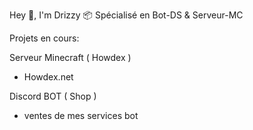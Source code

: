 Hey 👋, I'm Drizzy
📦 Spécialisé en Bot-DS & Serveur-MC

Projets en cours:

Serveur Minecraft ( Howdex )
- Howdex.net

Discord BOT  ( Shop )
- ventes de mes services bot
